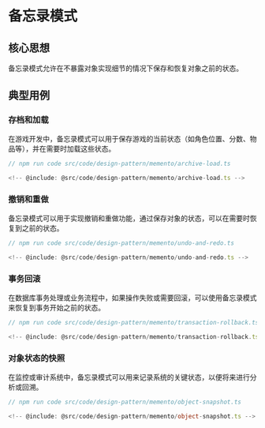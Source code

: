 # 备忘录模式

## 核心思想

备忘录模式允许在不暴露对象实现细节的情况下保存和恢复对象之前的状态。

## 典型用例

### 存档和加载

在游戏开发中，备忘录模式可以用于保存游戏的当前状态（如角色位置、分数、物品等），并在需要时加载这些状态。

```ts
// npm run code src/code/design-pattern/memento/archive-load.ts

<!-- @include: @src/code/design-pattern/memento/archive-load.ts -->
```

### 撤销和重做

备忘录模式可以用于实现撤销和重做功能，通过保存对象的状态，可以在需要时恢复到之前的状态。

```ts
// npm run code src/code/design-pattern/memento/undo-and-redo.ts

<!-- @include: @src/code/design-pattern/memento/undo-and-redo.ts -->
```

### 事务回滚

在数据库事务处理或业务流程中，如果操作失败或需要回滚，可以使用备忘录模式来恢复到事务开始之前的状态。

```ts
// npm run code src/code/design-pattern/memento/transaction-rollback.ts

<!-- @include: @src/code/design-pattern/memento/transaction-rollback.ts -->
```

### 对象状态的快照

在监控或审计系统中，备忘录模式可以用来记录系统的关键状态，以便将来进行分析或回溯。

```ts
// npm run code src/code/design-pattern/memento/object-snapshot.ts

<!-- @include: @src/code/design-pattern/memento/object-snapshot.ts -->
```